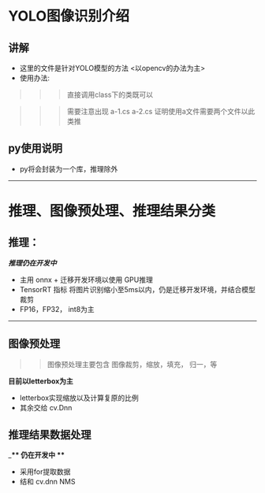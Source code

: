 # YOLO图像识别介绍
 ## 讲解
  - 这里的文件是针对YOLO模型的方法 <以opencv的办法为主> 
  - 使用办法:
  >>> 直接调用class下的类既可以 

  >>> 需要注意出现 a-1.cs a-2.cs 证明使用a文件需要两个文件以此类推

  ## py使用说明
  - py将会封装为一个库，推理除外
  ----
  
# 推理、图像预处理、推理结果分类

## 推理：

  ___**推理仍在开发中**___
  -  主用 onnx + 迁移开发环境以使用 GPU推理
  -  TensorRT 指标 将图片识别缩小至5ms以内，仍是迁移开发环境，并结合模型裁剪
  -  FP16，FP32， int8为主
----
## 图像预处理 

>> 图像预处理主要包含 图像裁剪，缩放，填充， 归一，等

**目前以letterbox为主** 
- letterbox实现缩放以及计算复原的比例
- 其余交给 cv.Dnn
 
 ## 推理结果数据处理

 ___** 仍在开发中 **__

 - 采用for提取数据
 - 结和 cv.dnn NMS


